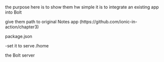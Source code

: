 the purpose here is to show them hw simple it is to integrate an existing app into Bolt

give them path to original Notes app \(https:\/\/github.com\/ionic-in-action\/chapter3\)

package.json

-set it to serve \/home

the Bolt server


